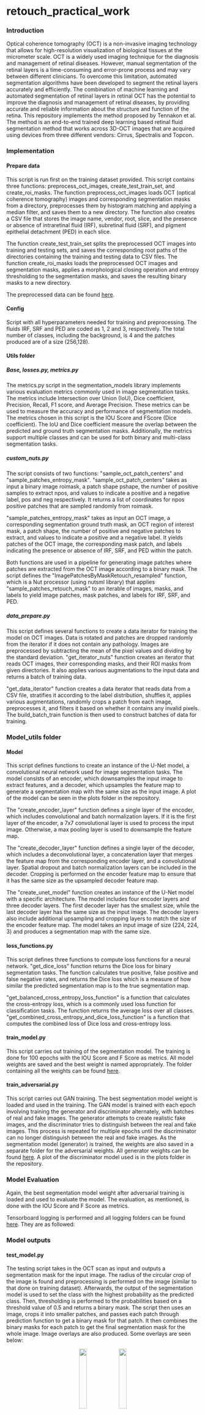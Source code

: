 # retouch_practical_work
### Introduction
Optical coherence tomography (OCT) is a non-invasive imaging technology that allows for high-resolution visualization of biological tissues at the micrometer scale. OCT is a widely used imaging technique for the diagnosis and management of retinal diseases. However, manual segmentation of the retinal layers is a time-consuming and error-prone process and may vary between different clinicians. To overcome this limitation, automated segmentation algorithms have been developed to segment the retinal layers accurately and efficiently. The combination of machine learning and automated segmentation of retinal layers in retinal OCT has the potential to improve the diagnosis and management of retinal diseases, by providing accurate and reliable information about the structure and function of the retina.
This repository implements the method proposed by Tennakon et al. The method is an end-to-end trained deep learning based retinal fluid segmentation method that works across 3D-OCT images that are acquired using devices from three different vendors: Cirrus, Spectralis and Topcon. 

### Implementation
#### Prepare data 
This script is run first on the training dataset provided. This script contains three functions: preprocess_oct_images, create_test_train_set, and create_roi_masks. The function preprocess_oct_images loads OCT (optical coherence tomography) images and corresponding segmentation masks from a directory, preprocesses them by histogram matching and applying a median filter, and saves them to a new directory. The function also creates a CSV file that stores the image name, vendor, root, slice, and the presence or absence of intraretinal fluid (IRF), subretinal fluid (SRF), and pigment epithelial detachment (PED) in each slice.

The function create_test_train_set splits the preprocessed OCT images into training and testing sets, and saves the corresponding root paths of the directories containing the training and testing data to CSV files. The function create_roi_masks loads the preprocessed OCT images and segmentation masks, applies a morphological closing operation and entropy thresholding to the segmentation masks, and saves the resulting binary masks to a new directory.

The preprocessed data can be found [here](https://drive.google.com/file/d/1zA6AP6OruucBSpQ2Aw7moJIlPpeBWQgE/view?usp=share_link).

#### Config
Script with all hyperparameters needed for training and preprocessing. The fluids IRF, SRF and PED are coded as 1, 2 and 3, respectively. The total number of classes, including the background, is 4 and the patches produced are of a size (256,128). 

#### Utils folder
##### Base, losses.py, metrics.py
The metrics.py script in the segmentation_models library implements various evaluation metrics commonly used in image segmentation tasks. The metrics include Intersection over Union (IoU), Dice coefficient, Precision, Recall, F1 score, and Average Precision. These metrics can be used to measure the accuracy and performance of segmentation models. The metrics chosen in this script is the IOU Score and FScore (Dice coefficient). The IoU and Dice coefficient measure the overlap between the predicted and ground truth segmentation masks. Additionally, the metrics support multiple classes and can be used for both binary and multi-class segmentation tasks.

##### custom_nuts.py
The script consists of two functions: "sample_oct_patch_centers" and "sample_patches_entropy_mask". "sample_oct_patch_centers" takes as input a binary image roimask, a patch shape pshape, the number of positive samples to extract npos, and values to indicate a positive and a negative label, pos and neg respectively. It returns a list of coordinates for npos positive patches that are sampled randomly from roimask.

"sample_patches_entropy_mask" takes as input an OCT image, a corresponding segmentation ground truth mask, an OCT region of interest mask, a patch shape, the number of positive and negative patches to extract, and values to indicate a positive and a negative label. It yields patches of the OCT image, the corresponding mask patch, and labels indicating the presence or absence of IRF, SRF, and PED within the patch.

Both functions are used in a pipeline for generating image patches where patches are extracted from the OCT image according to a binary mask. The script defines the "ImagePatchesByMaskRetouch_resampled" function, which is a Nut processor (using nutsml library) that applies "sample_patches_retouch_mask" to an iterable of images, masks, and labels to yield image patches, mask patches, and labels for IRF, SRF, and PED.

##### data_prepare.py
This script defines several functions to create a data iterator for training the model on OCT images. Data is rotated and patches are dropped randomly from the iterator if it does not contain any pathology. Images are preprocessed by subtracting the mean of the pixel values and dividing by the standard deviation. "get_iterator_nuts" function creates an iterator that reads OCT images, their corresponding masks, and their ROI masks from given directories. It also applies various augmentations to the input data and returns a batch of training data.

"get_data_iterator" function creates a data iterator that reads data from a CSV file, stratifies it according to the label distribution, shuffles it, applies various augmentations, randomly crops a patch from each image, preprocesses it, and filters it based on whether it contains any invalid pixels. The build_batch_train function is then used to construct batches of data for training.

### Model_utils folder
#### Model
This script defines functions to create an instance of the U-Net model, a convolutional neural network used for image segmentation tasks. The model consists of an encoder, which downsamples the input image to extract features, and a decoder, which upsamples the feature map to generate a segmentation map with the same size as the input image. A plot of the model can be seen in the plots folder in the repository. 

The "create_encoder_layer" function defines a single layer of the encoder, which includes convolutional and batch normalization layers. If it is the first layer of the encoder, a 7x7 convolutional layer is used to process the input image. Otherwise, a max pooling layer is used to downsample the feature map.

The "create_decoder_layer" function defines a single layer of the decoder, which includes a deconvolutional layer, a concatenation layer that merges the feature map from the corresponding encoder layer, and a convolutional layer. Spatial dropout and batch normalization layers can be included in the decoder. Cropping is performed on the encoder feature map to ensure that it has the same size as the upsampled decoder feature map.

The "create_unet_model" function creates an instance of the U-Net model with a specific architecture. The model includes four encoder layers and three decoder layers. The first decoder layer has the smallest size, while the last decoder layer has the same size as the input image. The decoder layers also include additional upsampling and cropping layers to match the size of the encoder feature map. The model takes an input image of size (224, 224, 3) and produces a segmentation map with the same size.

#### loss_functions.py
This script defines three functions to compute loss functions for a neural network. "get_dice_loss" function returns the Dice loss for binary segmentation tasks. The function calculates true positive, false positive and false negative rates, and returns the Dice loss which is a measure of how similar the predicted segmentation map is to the true segmentation map.

"get_balanced_cross_entropy_loss_function" is a function that calculates the cross-entropy loss, which is a commonly used loss function for classification tasks. The function returns the average loss over all classes. "get_combined_cross_entropy_and_dice_loss_function" is a function that computes the combined loss of Dice loss and cross-entropy loss. 

#### train_model.py
This script carries out training of the segmentation model. The training is done for 100 epochs with the IOU Score and F Score as metrics. All model weights are saved and the best weight is named appropriately. The folder containing all the weights can be found [here](https://drive.google.com/file/d/1zA6AP6OruucBSpQ2Aw7moJIlPpeBWQgE/view?usp=share_link).

#### train_adversarial.py
This script carries out GAN training. The best segmentation model weight is loaded and used in the training. The GAN model is trained with each epoch involving training the generator and discriminator alternately, with batches of real and fake images. The generator attempts to create realistic fake images, and the discriminator tries to distinguish between the real and fake images. This process is repeated for multiple epochs until the discriminator can no longer distinguish between the real and fake images. As the segmentation model (generator) is trained, the weights are also saved in a separate folder for the adversarial weights. All generator weights can be found [here](https://drive.google.com/file/d/1zA6AP6OruucBSpQ2Aw7moJIlPpeBWQgE/view?usp=share_link). A plot of the discriminator model used is in the plots folder in the repository.

### Model Evaluation
Again, the best segmentation model weight after adversarial training is loaded and used to evaluate the model. The evaluation, as mentioned, is done with the IOU Score and F Score as metrics.

Tensorboard logging is performed and all logging folders can be found [here](https://drive.google.com/file/d/1zA6AP6OruucBSpQ2Aw7moJIlPpeBWQgE/view?usp=share_link). They are as followed:

### Model outputs 
#### test_model.py
The testing script takes in the OCT scan as input and outputs a segmentation mask for the input image. The radius of the circular crop of the image is found and preprocessing is performed on the image (similar to that done on training dataset). Afterwards, the output of the segmentation model is used to set the class with the highest probability as the predicted class. Then, thresholding is performed to the probabilities based on a threshold value of 0.5 and returns a binary mask.
The script then uses an image, crops it into smaller patches, and passes each patch through prediction function to get a binary mask for that patch. It then combines the binary masks for each patch to get the final segmentation mask for the whole image. Image overlays are also produced. Some overlays are seen below: 

<p align="center">
  <img src="https://user-images.githubusercontent.com/92387828/222973538-556f5b9b-16a1-4894-8a10-c5253e1fae00.png" width=20% height=20%> <img src="https://user-images.githubusercontent.com/92387828/222973534-ef74072c-5475-4118-95b5-66fee341539e.png" width=20% height=20%>
</p>

All predicted outputs can be found [here](https://drive.google.com/file/d/1zA6AP6OruucBSpQ2Aw7moJIlPpeBWQgE/view?usp=share_link).

### Results
